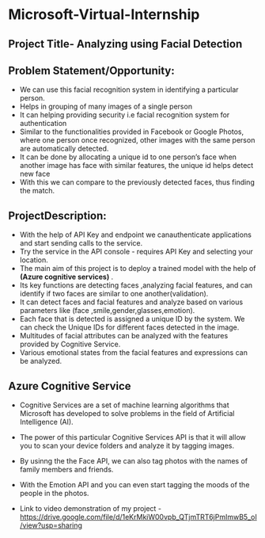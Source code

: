 # Microsoft-Virtual-Internship
## Project Title- **Analyzing using Facial Detection**
## **Problem Statement/Opportunity:**
* We can use this facial recognition system in identifying a particular person.
* Helps in grouping of many images of a single person
* It can helping providing security i.e facial recognition system for authentication
* Similar to the functionalities provided in Facebook or Google Photos, where one person once recognized, other images with the same person are automatically detected.
* It can be done by allocating a unique id to one person’s face  when another image has face with similar features, the unique id helps detect new face
* With this we can compare to the previously detected faces, thus finding the match.

## **ProjectDescription:**
*  With  the help of API Key and endpoint we  canauthenticate  applications and start sending calls to the service.
* Try the service in the API console - requires API Key and selecting your location.
* The main aim of this project is  to deploy a  trained model with the help of **(Azure cognitive services)** .
* Its key functions are detecting faces ,analyzing facial features, and can identify if two faces  are similar to one another(validation).
* It can detect faces and facial features and analyze based on various parameters like (face ,smile,gender,glasses,emotion).
* Each face that is detected is assigned a unique ID by the system. We can check the Unique IDs for different faces detected in the image.
* Multitudes of facial attributes can be analyzed with the features provided by Cognitive Service.
*  Various emotional states from the facial features and expressions can be analyzed.  
## Azure Cognitive Service
 * Cognitive Services are a set of machine learning algorithms that Microsoft has developed to solve problems in the field of Artificial Intelligence (AI).
* The power of this particular Cognitive Services API is that it will allow you to scan your device folders and analyze it by tagging images. 
* By usinng the the Face API, we can also tag  photos with the names of family members and friends.
* With the  Emotion API and you can even start tagging the moods of the people in the photos. 




* Link to video demonstration of my project -https://drive.google.com/file/d/1eKrMkiW00vpb_QTjmTRT6jPmImwB5_oI/view?usp=sharing


